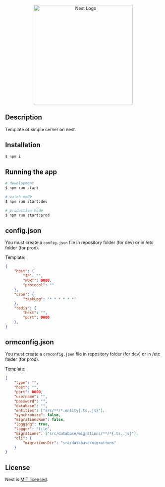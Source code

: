 <p align="center">
  <a href="http://nestjs.com/" target="blank"><img src="https://nestjs.com/img/logo_text.svg" width="320" alt="Nest Logo" /></a>
</p>

## Description

Template of simple server on nest.

## Installation

```bash
$ npm i
```

## Running the app

```bash
# development
$ npm run start

# watch mode
$ npm run start:dev

# production mode
$ npm run start:prod
```

## config.json

You must create a `config.json` file in repository folder (for dev) or in /etc folder (for prod).

Template:

```json
{
	"host": {
		"IP": "",
		"PORT": 0000,
		"protocol": ""
	},
	"cron": {
		"taskLog": "* * * * * *"
	},
	"redis": {
		"host": "",
		"port": 0000
	},
}
```

## ormconfig.json

You must create a `ormconfig.json` file in repository folder (for dev) or in /etc folder (for prod).

Template:

```json
{
	"type": "",
	"host": "",
	"port": 0000,
	"username": "",
	"password": "",
	"database": "",
	"entities": ["src/**/*.entity{.ts,.js}"],
	"synchronize": false,
	"migrationsRun": false,
	"logging": true,
	"logger": "file",
	"migrations": ["src/database/migrations/**/*{.ts,.js}"],
	"cli": {
		"migrationsDir": "src/database/migrations"
	}
}
```

## License

Nest is [MIT licensed](LICENSE).
